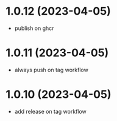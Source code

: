 # 1.0.12 (2023-04-05)

* publish on ghcr

# 1.0.11 (2023-04-05)

* always push on tag workflow

# 1.0.10 (2023-04-05)

* add release on tag workflow

